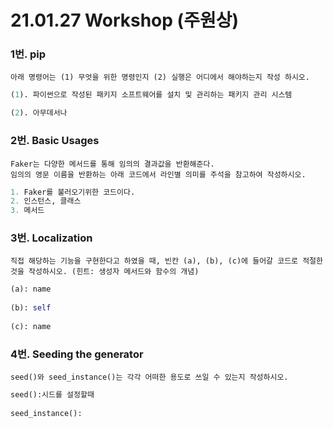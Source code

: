 # 21.01.27 Workshop (주원상) 

### 1번. pip 

```
아래 명령어는 (1) 무엇을 위한 명령인지 (2) 실행은 어디에서 해야하는지 작성 하시오.

```

```python
(1). 파이썬으로 작성된 패키지 소프트웨어를 설치 및 관리하는 패키지 관리 시스템

(2). 아무데서나
```



### 2번. Basic Usages

```
Faker는 다양한 메서드를 통해 임의의 결과값을 반환해준다.
임의의 영문 이름을 반환하는 아래 코드에서 라인별 의미를 주석을 참고하여 작성하시오.
```

```python
1. Faker를 불러오기위한 코드이다.
2. 인스턴스, 클래스
3. 메서드

```



### 3번. Localization

```
직접 해당하는 기능을 구현한다고 하였을 때, 빈칸 (a), (b), (c)에 들어갈 코드로 적절한
것을 작성하시오. (힌트: 생성자 메서드와 함수의 개념)
```

```python
(a): name
    
(b): self
    
(c): name
```

### 4번. Seeding the generator

```
seed()와 seed_instance()는 각각 어떠한 용도로 쓰일 수 있는지 작성하시오.
```

```python
seed():시드를 설정할때
   
seed_instance(): 
```

